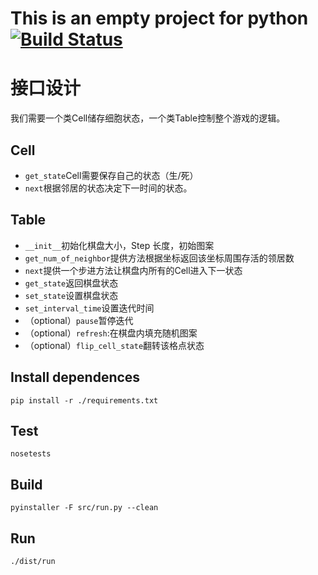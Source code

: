 # This is an empty project for python [![Build Status](https://travis-ci.org/Hourann/game-of-life.svg?branch=master)](https://travis-ci.org/Hourann/game-of-life) 

# 接口设计
我们需要一个类Cell储存细胞状态，一个类Table控制整个游戏的逻辑。
## Cell
- `get_state`Cell需要保存自己的状态（生/死）
- `next`根据邻居的状态决定下一时间的状态。

## Table
- `__init__`初始化棋盘大小，Step 长度，初始图案
- `get_num_of_neighbor`提供方法根据坐标返回该坐标周围存活的领居数
- `next`提供一个步进方法让棋盘内所有的Cell进入下一状态
- `get_state`返回棋盘状态
- `set_state`设置棋盘状态
- `set_interval_time`设置迭代时间
- （optional）`pause`暂停迭代
- （optional）`refresh`:在棋盘内填充随机图案
- （optional）`flip_cell_state`翻转该格点状态


## Install dependences
```
pip install -r ./requirements.txt
```

## Test
```
nosetests
```

## Build
```
pyinstaller -F src/run.py --clean
```

## Run
```
./dist/run
```